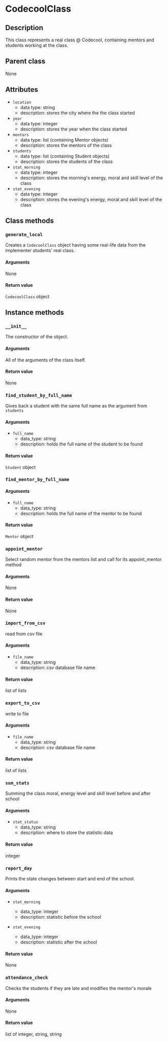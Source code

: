 # CodecoolClass

## Description
This class represents a real class @ Codecool, containing mentors and students working at the class.

## Parent class
None

## Attributes

* ```location```
  * data type: string
  * description: stores the city where the the class started
* ```year```
  * data type: integer
  * description: stores the year when the class started
* ```mentors```
   * data type: list (containing Mentor objects)
   * description: stores the mentors of the class
* ```students```
  * data type: list (containing Student objects)
  * description: stores the students of the class
* ```stat_morning```
  * data type: integer
  * description: stores the morning's energy, moral and skill level of the class
* ```stat_evening```
  * data type: integer
  * description: stores the evening's energy, moral and skill level of the class  

## Class methods

### ```generate_local```

Creates a ```CodecoolClass``` object having some real-life data from the implementer students' real class.

#### Arguments
None

#### Return value

```CodecoolClass``` object

## Instance methods

### ```__init__```
The constructor of the object.

#### Arguments

All of the arguments of the class itself.

#### Return value
None

### ```find_student_by_full_name```

Gives back a student with the same full name as the argument from ```students```
#### Arguments
* ```full_name```
  * data_type: string
  * description: holds the full name of the student to be found

#### Return value
```Student``` object

### ```find_mentor_by_full_name```

#### Arguments
* ```full_name```
  * data_type: string
  * description: holds the full name of the mentor to be found

#### Return value
```Mentor``` object

### ```appoint_mentor```
Select random mentor from the mentors list
and call for its appoint_mentor method

#### Arguments
None

#### Return value
None

### ```import_from_csv```
read from csv file

#### Arguments
* ```file_name```
  * data_type: string
  * description: csv database file name


#### Return value
list of lists

### ```export_to_csv```
write to file

#### Arguments
* ```file_name```
  * data_type: string
  * description: csv database file name


#### Return value
list of lists

### ```sum_stats```
Summing the class moral, energy level and skill level before and after school

#### Arguments
* ```stat_status```
  * data_type: string
  * description: where to store the statistic data


#### Return value
integer

### ```report_day```
Prints the state changes between start and end of the school.

#### Arguments
* ```stat_morning```
  * data_type: integer
  * description: statistic before the school

* ```stat_evening```
  * data_type: integer
  * description: statistic after the school

#### Return value
None

### ```attendance_check```
Checks the students if they are late and modifies the mentor's morale

#### Arguments
None

#### Return value
list of integer, string, string
